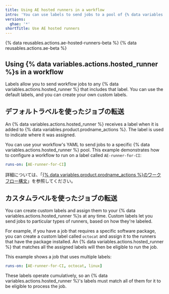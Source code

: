 ```yaml
---
title: Using AE hosted runners in a workflow
intro: 'You can use labels to send jobs to a pool of {% data variables.actions.hosted_runner %}s.'
versions:
  ghae: '*'
shortTitle: Use AE hosted runners
---
```


{% data reusables.actions.ae-hosted-runners-beta %}
{% data reusables.actions.ae-beta %}

## Using {% data variables.actions.hosted_runner %}s in a workflow

Labels allow you to send workflow jobs to any {% data variables.actions.hosted_runner %} that includes that label. You can use the default labels, and you can create your own custom labels.

## デフォルトラベルを使ったジョブの転送

An {% data variables.actions.hosted_runner %} receives a label when it is added to {% data variables.product.prodname_actions %}. The label is used to indicate where it was assigned.

You can use your workflow's YAML to send jobs to a specific {% data variables.actions.hosted_runner %} pool. This example demonstrates how to configure a workflow to run on a label called `AE-runner-for-CI`:

```yaml
runs-on: [AE-runner-for-CI]
```

詳細については、「[{% data variables.product.prodname_actions %}のワークフロー構文](/github/automating-your-workflow-with-github-actions/workflow-syntax-for-github-actions#jobsjob_idruns-on)」を参照してください。

## カスタムラベルを使ったジョブの転送

You can create custom labels and assign them to your {% data variables.actions.hosted_runner %}s at any time. Custom labels let you send jobs to particular types of runners, based on how they're labeled.

For example, if you have a job that requires a specific software package, you can create a custom label called `octocat` and assign it to the runners that have the package installed. An {% data variables.actions.hosted_runner %} that matches all the assigned labels will then be eligible to run the job.

This example shows a job that uses multiple labels:

```yaml
runs-on: [AE-runner-for-CI, octocat, linux]
```

These labels operate cumulatively, so an {% data variables.actions.hosted_runner %}'s labels must match all of them for it to be eligible to process the job.
